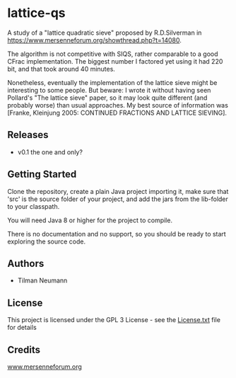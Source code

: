 # lattice-qs

A study of a "lattice quadratic sieve" proposed by R.D.Silverman in https://www.mersenneforum.org/showthread.php?t=14080.

The algorithm is not competitive with SIQS, rather comparable to a good CFrac implementation. The biggest number I factored yet
using it had 220 bit, and that took around 40 minutes.

Nonetheless, eventually the implementation of the lattice sieve might be interesting to some people.
But beware: I wrote it without having seen Pollard's "The lattice sieve" paper, so it may look quite different (and probably worse) than usual approaches. My best source of information was [Franke, Kleinjung 2005: CONTINUED FRACTIONS AND LATTICE SIEVING].

## Releases

* v0.1 the one and only?


## Getting Started

Clone the repository, create a plain Java project importing it, make sure that 'src' is the source folder of your project, and add the jars from the lib-folder to your classpath. 

You will need Java 8 or higher for the project to compile.

There is no documentation and no support, so you should be ready to start exploring the source code.


## Authors

* Tilman Neumann


## License

This project is licensed under the GPL 3 License - see the [License.txt](License.txt) file for details


## Credits

www.mersenneforum.org

